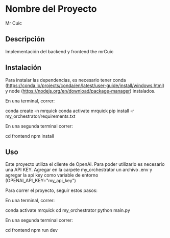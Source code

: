 # Nombre del Proyecto
Mr Cuic

## Descripción

Implementación del backend y frontend the mrCuic

## Instalación

Para instalar las dependencias, es necesario tener conda (https://conda.io/projects/conda/en/latest/user-guide/install/windows.html) y node (https://nodejs.org/en/download/package-manager) instalados.

En una terminal, correr:

conda create -n mrquick
conda activate mrquick
pip install -r my_orchestrator/requirements.txt

En una segunda terminal correr:

cd frontend
npm install

## Uso
Este proyecto utiliza el cliente de OpenAi. Para poder utilizarlo es necesario una API KEY. Agregar en la carpete my_orchestrator un archivo .env y agregar la api key como variable de entorno (OPENAI_API_KEY="my_api_key")

Para correr el proyecto, seguir estos pasos:

En una terminal, correr:

conda activate mrquick
cd my_orchestrator
python main.py

En una segunda terminal correr:

cd frontend
npm run dev


